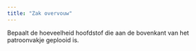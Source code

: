 ```yaml
---
title: "Zak overvouw"
---
```


Bepaalt de hoeveelheid hoofdstof die aan de bovenkant van het patroonvakje geplooid is.




